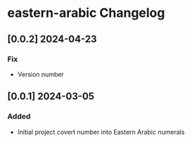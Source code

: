 # eastern-arabic Changelog
<!-- https://keepachangelog.com/en/1.0.0/ -->

## [0.0.2]  2024-04-23
### Fix
- Version number

## [0.0.1]  2024-03-05
### Added
- Initial project covert number into Eastern Arabic numerals
